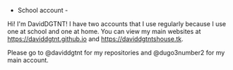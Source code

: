 - School account -

Hi! I'm DavidDGTNT! I have two accounts that I use regularly because I use one at school and one at home. You can view my main websites at https://daviddgtnt.github.io and https://daviddgtntshouse.tk.

Please go to @daviddgtnt for my repositories and @dugo3number2 for my main account.
<!---
dugo3number3/dugo3number3 is a ✨ special ✨ repository because its `README.md` (this file) appears on your GitHub profile.
You can click the Preview link to take a look at your changes.
--->

